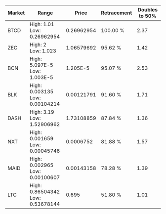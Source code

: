 | Market | Range | Price| Retracement | Doubles to 50% |
| --- | --- | --- | --- | --- |
| BTCD | High: 1.01<br />Low: 0.26962954 | 0.26962954 | 100.00 % | 2.37 |
| ZEC | High: 2<br />Low: 1.023 | 1.06579692 | 95.62 % | 1.42 |
| BCN | High: 5.097E-5<br />Low: 1.003E-5 | 1.205E-5 | 95.07 % | 2.53 |
| BLK | High: 0.003135<br />Low: 0.00104214 | 0.00121791 | 91.60 % | 1.71 |
| DASH | High: 3.19<br />Low: 1.52906962 | 1.73108859 | 87.84 % | 1.36 |
| NXT | High: 0.001659<br />Low: 0.00045746 | 0.0006752 | 81.88 % | 1.57 |
| MAID | High: 0.002965<br />Low: 0.00100607 | 0.00143158 | 78.28 % | 1.39 |
| LTC | High: 0.86504342<br />Low: 0.53678144 | 0.695 | 51.80 % | 1.01 |
